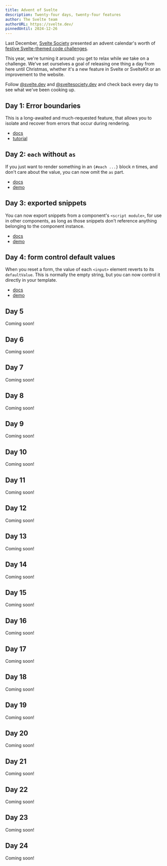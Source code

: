 ```yaml
---
title: Advent of Svelte
description: Twenty-four days, twenty-four features
author: The Svelte team
authorURL: https://svelte.dev/
pinnedUntil: 2024-12-26
---
```


Last December, [Svelte Society](https://bsky.app/profile/sveltesociety.dev) presented an advent calendar's worth of [festive Svelte-themed code challenges](https://advent.sveltesociety.dev/).

This year, we're turning it around: you get to relax while _we_ take on a challenge. We've set ourselves a goal of releasing one thing a day from here until Christmas, whether it's a new feature in Svelte or SvelteKit or an improvement to the website.

Follow [@svelte.dev](https://bsky.app/profile/svelte.dev) and [@sveltesociety.dev](https://bsky.app/profile/sveltesociety.dev) and check back every day to see what we've been cooking up.

## Day 1: Error boundaries

This is a long-awaited and much-requested feature, that allows you to isolate and recover from errors that occur during rendering.

- [docs](/docs/svelte/svelte-boundary)
- [tutorial](/tutorial/svelte/svelte-boundary)

## Day 2: `each` without `as`

If you just want to render something in an `{#each ...}` block _n_ times, and don't care about the value, you can now omit the `as` part.

- [docs](/docs/svelte/each#Each-blocks-without-an-item)
- [demo](/playground/untitled#H4sIAAAAAAAAA3WP3WrDMAyFX0VoDFqWtGRXxWsKY4-x7MKx1SbUtY2tdi0h7z7s_myD9k6c8-lIZ0Ard4QCPzqKEVong8YC172hiOJzQD75ZCcBiyv87v0sHshw0loZ6Z6unGWyHFHgUvcHUEbGWDeo0qUyX2pw1diGhyeSqoMBDNkNdwIWMBYQpN2OyX4EpJ8uQMO_J0RrpNrWwyQFwEvGpvAMr1DXNVTjajnX_WF1SZ6n5JxyG2--XUY-Gcro7M_bMJyXdR-9kScBm9Drt7OWxpJp541kKpUz-52NAgJ5kjxZFFCtw_QuG9z3I7B1QVMQUPkjRGd6DbnjxZXRk-IySO6dgCqpWZ9l6Ppsw61U201we6vFv_3cPvc-18UCmY6MgsOexq_xBw8BVaUkAgAA)

## Day 3: exported snippets

You can now export snippets from a component's `<script module>`, for use in other components, as long as those snippets don't reference anything belonging to the component instance.

- [docs](/docs/svelte/snippet#Exporting-snippets)
- [demo](/playground/16b7dd7105c248e59ec8a437697f588d)

## Day 4: form control default values

When you reset a form, the value of each `<input>` element reverts to its `defaultValue`. This is normally the empty string, but you can now control it directly in your template.

- [docs](/docs/svelte/bind#input-bind:value)
- [demo](/playground/b30cfac16c3c4a3ab3d76ad20a5925cf)

## Day 5

Coming soon!

## Day 6

Coming soon!

## Day 7

Coming soon!

## Day 8

Coming soon!

## Day 9

Coming soon!

## Day 10

Coming soon!

## Day 11

Coming soon!

## Day 12

Coming soon!

## Day 13

Coming soon!

## Day 14

Coming soon!

## Day 15

Coming soon!

## Day 16

Coming soon!

## Day 17

Coming soon!

## Day 18

Coming soon!

## Day 19

Coming soon!

## Day 20

Coming soon!

## Day 21

Coming soon!

## Day 22

Coming soon!

## Day 23

Coming soon!

## Day 24

Coming soon!
